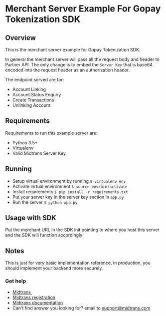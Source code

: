 # Merchant Server Example For Gopay Tokenization SDK

## Overview

This is the merchant server example for Gopay Tokenization SDK.

In general the merchant server will pass all the request body and header to Partner API. The only change is to embed the `Server Key` that is base64 encoded into the request header as an authorization header.

The endpoint served are for:

* Account Linking
* Account Status Enquiry
* Create Transactions
* Unlinking Account

## Requirements

Requirements to run this example server are:

* Python 3.5+
* Virtualenv
* Valid Midtrans Server Key

## Running

* Setup virtual environment by running `$ virtualenv env`
* Activate virtual environment `$ source env/bin/activate`
* Install requirements `$ pip install -r requirements.txt`
* Put your server key in the server key section in `app.py`
* Run the server `$ python app.py`

## Usage with SDK

Put the merchant URL in the SDK init pointing to where you host this server and the SDK will function accordingly

## Notes
This is just for very basic implementation reference, in production, you should implement your backend more securely.

### Get help
* [Midtrans&nbsp;](https://www.midtrans.com)
* [Midtrans registration](https://dashboard.midtrans.com/register)
* [Midtrans documentation](http://docs.midtrans.com)
* Can't find answer you looking for? email to [support@midtrans.com](mailto:support@midtrans.com)

